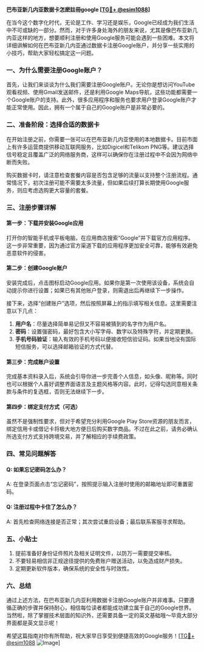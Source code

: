 **巴布亚新几内亚数据卡怎麽註冊google [[TG💪+ @esim1088](https://t.me/s/esim1088)]**

在当今这个数字化时代，无论是工作、学习还是娱乐，Google已经成为我们生活中不可或缺的一部分。然而，对于许多身处海外的朋友来说，尤其是像巴布亚新几内亚这样的地方，想要顺利注册和使用Google服务可能会遇到一些困难。本文将详细讲解如何在巴布亚新几内亚通过数据卡注册Google账户，并分享一些实用的小技巧，帮助大家轻松搞定这一问题。

### 一、为什么需要注册Google账户？

首先，让我们来谈谈为什么我们需要注册Google账户。无论你是想访问YouTube观看视频、使用Gmail发送邮件，还是利用Google Maps导航，这些功能都需要一个Google账户的支持。此外，很多应用程序和服务也要求用户登录Google账户才能正常使用。因此，拥有一个属于自己的Google账户是非常必要的。

### 二、准备阶段：选择合适的数据卡

在开始注册之前，你需要一张可以在巴布亚新几内亚使用的本地数据卡。目前市面上有许多运营商提供移动互联网服务，比如Digicel和Telikom PNG等。建议选择信号稳定且覆盖广泛的网络服务商，这样可以确保你在注册过程中不会因为网络中断而失败。

购买数据卡时，请注意检查套餐内容是否包含足够的流量以支持整个注册流程。通常情况下，初次注册可能不需要太多流量，但如果后续打算长期使用Google服务，则应考虑选购更大容量的套餐。

### 三、注册步骤详解

#### 第一步：下载并安装Google应用

打开你的智能手机或平板电脑，在应用商店搜索“Google”并下载官方应用程序。这一步非常重要，因为通过官方渠道下载的应用程序更加安全可靠，能够有效避免恶意软件的侵害。

#### 第二步：创建Google账户

安装完成后，点击图标启动Google应用。如果你是第一次使用该设备，系统会自动提示你进行设置；如果已有其他账户登录，则需退出后再继续下一步操作。

接下来，选择“创建账户”选项，然后按照屏幕上的指示填写相关信息。这里需要注意以下几点：

1. **用户名**：尽量选择简单易记但又不容易被猜到的名字作为用户名。
2. **密码**：设置强密码，最好包含大小写字母、数字以及特殊字符，并定期更换。
3. **手机号码验证**：输入有效的手机号码以便接收短信验证码。如果当地没有国际短信服务，可以选择邮箱验证的方式代替。

#### 第三步：完成账户设置

完成基本资料录入后，系统会引导你进一步完善个人信息，如头像、昵称等。同时也可以根据个人喜好调整界面语言及主题风格等内容。此时，记得勾选同意相关条款与条件的复选框，否则无法继续下一步。

#### 第四步：绑定支付方式（可选）

虽然不是强制性要求，但对于希望充分利用Google Play Store资源的朋友而言，绑定信用卡或借记卡将极大地方便日后购买数字商品。不过在此之前，请务必确认所选支付方式支持跨境交易，并了解相应的手续费政策。

### 四、常见问题解答

#### Q: 如果忘记密码怎么办？
A: 在登录页面点击“忘记密码”，按照提示输入注册时使用的邮箱地址即可重置密码。

#### Q: 注册过程中卡住了怎么办？
A: 首先检查网络连接是否正常；其次尝试重启设备；最后联系客服寻求帮助。

### 五、小贴士

1. 提前准备好身份证件照片及相关证明文件，以防万一需要提交审核。
2. 不要轻易相信非正规途径提供的免费账户赠送活动，以免造成财产损失。
3. 定期更新软件版本，确保系统的安全性与时效性。

### 六、总结

通过上述方法，在巴布亚新几内亚利用数据卡注册Google账户并非难事。只要遵循正确的步骤并保持耐心，相信每位读者都能成功建立属于自己的Google世界。当然啦，除了掌握技术层面的知识外，还需要具备一定的英文基础哦～毕竟大部分界面都是英文显示呢！

希望这篇指南对你有所帮助，祝大家早日享受到便捷高效的Google服务！[[TG💪+ @esim1088](https://t.me/s/esim1088) ![Image](https://i.postimg.cc/4NQfJmqS/Snipaste-2025-05-13-00-14-12.png)]